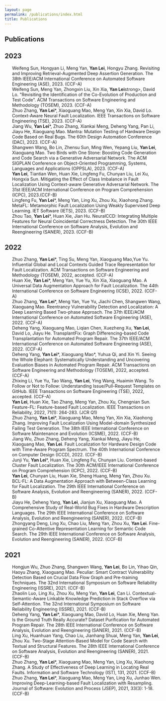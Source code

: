 ```yaml
---
layout: page
permalink: /publications/index.html
title: Publications
---
```


## Publications

## 2023
<UL style="LIST-STYLE-TYPE: none" class=pubs>

<LI>Weifeng Sun, Hongyan Li, Meng Yan, <strong>Yan Lei</strong>, Hongyu Zhang. Revisiting and Improving Retrieval-Augmented Deep Assertion Generation. The 38th IEEE/ACM International Conference on Automated Software Engineering (ASE), 2023. (CCF-A)</LI>

<LI> Weifeng Sun, Meng Yan, Zhongxin Liu, Xin Xia, <strong>Yan Lei</strong>strong>, David Lo. "Revisiting the Identification of the Co-Evolution of Production and Test Code". ACM Transactions on Software Engineering and Methodology (TOSEM), 2023. (CCF-A)</LI>
  
<LI> Zhuo Zhang, <strong>Yan Lei</strong>*, Xiaoguang Mao, Meng Yan, Xin Xia, David Lo. Context-Aware Neural Fault Localization. IEEE Transactions on Software Engineering (TSE), 2023. (CCF-A)</LI>

<LI>  Jiang Wu, <strong>Yan Lei</strong>*, Zhuo Zhang, Xiankai Meng, Deheng Yang, Pan Li, Jiayu He, Xiaoguang Mao. Mantra: Mutation Testing of Hardware Design Code Based on Real Bugs. The 60th Design Automation Conference (DAC), 2023. (CCF-A)</LI>

<LI> Shangwen Wang, Bo Lin, Zhensu Sun, Ming Wen, Yepang Liu, <strong>Yan Lei</strong>, Xiaoguang Mao. Two Birds with One Stone: Boosting Code Generation and Code Search via a Generative Adversarial Network. The ACM SIGPLAN Conference on Object-Oriented Programming, Systems, Languages and Applications (OPPSLA), 2023. (CCF-A)</LI>

<LI>  <strong>Yan Lei</strong>, Tiantian Wen, Huan Xie, Lingfeng Fu, Chunyan Liu, Lei Xu, Hongxia Sun. Mitigating the Effect of Class Imbalance in Fault Localization Using Context-aware Generative Adversarial Network. The 31st IEEE/ACM International Conference on Program Comprehension (ICPC), 2023.(CCF-B)</LI>

<LI>  Lingfeng Fu, <strong>Yan Lei</strong>*, Meng Yan, Ling Xu, Zhou Xu, Xiaohong Zhang. MetaFL: Metamorphic Fault Localization Using Weakly Supervised Deep Learning. IET Software (IETS), 2023. (CCF-B)</LI>

<LI>  Zhou Tao, <strong>Yan Lei</strong>*, Huan Xie, Jian Hu. NeuralCCD: Integrating Multiple Features for Neural Coincidental Correctness Detection. The 30th IEEE International Conference on Software Analysis, Evolution and Reengineering (SANER), 2023. (CCF-B)</LI>
</UL>

## 2022
<UL style="LIST-STYLE-TYPE: none" class=pubs>
		
<LI> Zhuo Zhang, <strong>Yan Lei</strong>*, Ting Su, Meng Yan, Xiaoguang Mao,Yue Yu. Influential Global and Local Contexts Guided Trace Representation for Fault Localization. ACM Transactions on Software Engineering and Methodology (TOSEM), 2022, accepted. (CCF-A)</LI>

<LI> Huan Xie, <strong>Yan Lei</strong>*, Meng Yan, Yue Yu, Xin Xia, Xiaoguang Mao. A Universal Data Augmentation Approach for Fault Localization. The 44th International Conference on Software Engineering (ICSE), 2022. (CCF-A)</LI>

<LI> Zhuo Zhang, <strong>Yan Lei</strong>*, Meng Yan, Yue Yu, Jiachi Chen, Shangwen Wang, Xiaoguang Mao. Reentrancy Vulnerability Detection and Localization: A Deep Learning Based Two-phase Approach. The 37th IEEE/ACM International Conference on Automated Software Engineering (ASE), 2022. (CCF-A)</LI>

<LI> Deheng Yang, Xiaoguang Mao, Liqian Chen, Xuezheng Xu, <strong>Yan Lei</strong>, David Lo, Jiayu He. TransplantFix: Graph Differencing-based Code Transplantation for Automated Program Repair. The 37th IEEE/ACM International Conference on Automated Software Engineering (ASE), 2022. (CCF-A)</LI>

<LI> Deheng Yang, <strong>Yan Lei</strong>*, Xiaoguang Mao*, Yuhua Qi, and Xin Yi. Seeing the Whole Elephant: Systematically Understanding and Uncovering Evaluation Biases in Automated Program Repair. ACM Transactions on Software Engineering and Methodology (TOSEM), 2022, accepted. (CCF-A)</LI>

<LI> Zhixing Li, Yue Yu, Tao Wang, <strong>Yan Lei</strong>, Ying Wang, Huaimin Wang. To Follow or Not to Follow: Understanding Issue/Pull-Request Templates on GitHub. IEEE Transactions on Software Engineering (TSE), 2022, accepted. (CCF-A)</LI>

<LI> <strong>Yan Lei</strong>, Huan Xie, Tao Zhang, Meng Yan, Zhou Xu, Chengnian Sun. Feature-FL: Feature-based Fault Localization. IEEE Transactions on Reliability, 2022, 71(1): 264-283. (JCR Q1)</LI>

<LI> Zhuo Zhang, <strong>Yan Lei</strong>*, Xiaoguang Mao, Meng Yan, Xin Xia, Xiaohong Zhang. Improving Fault Localization Using Model-domain Synthesized Failing Test Generation. The 38th IEEE International Conference on Software Maintenance and Evolution (ICSME), 2022. (CCF-B)</LI>

<LI> Jiang Wu, Zhuo Zhang, Deheng Yang, Xiankai Meng, Jiayu He, Xiaoguang Mao, <strong>Yan Lei</strong>. Fault Localization for Hardware Design Code with Time-Aware Program Spectrum. The 40th International Conference on Computer Design (ICCD), 2022. (CCF-B)</LI>

<LI> Junji Yu, <strong>Yan Lei</strong>*, Huan Xie, Lingfeng Fu, Chunyan Liu. Context-based Cluster Fault Localization. The 30th ACM/IEEE International Conference on Program Comprehension (ICPC), 2022. (CCF-B)</LI>

<LI> <strong>Yan Lei</strong>, Chunyan Liu, Huan Xie, Sheng Huang, Meng Yan, Zhou Xu. BCL-FL: A Data Augmentation Approach with Between-Class Learning for Fault Localization. The 29th IEEE International Conference on Software Analysis, Evolution and Reengineering (SANER), 2022. (CCF-B)</LI>    

<LI> Jiayu He, Deheng Yang, <strong>Yan Lei</strong>, Jianjun Xu, Xiaoguang Mao. A Comprehensive Study of Real-World Bug Fixes in Hardware Description Languages. The 29th IEEE International Conference on Software Analysis, Evolution and Reengineering (SANER), 2022. (CCF-B)</LI>

<LI> Zhongyang Deng, Ling Xu, Chao Liu, Meng Yan, Zhou Xu, <strong>Yan Lei</strong>. Fine-grained Co-Attentive Representation Learning for Semantic Code Search. The 29th IEEE International Conference on Software Analysis, Evolution and Reengineering (SANER), 2022. (CCF-B)</LI>
</UL>

## 2021
<UL style="LIST-STYLE-TYPE: none" class=pubs>

<LI> Hongjun Wu, Zhuo Zhang, Shangwen Wang,  <strong>Yan Lei</strong>, Bo Lin, Yihao Qin, Haoyu Zhang, Xiaoguang Mao. Peculiar: Smart Contract Vulnerability Detection Based on Crucial Data Flow Graph and Pre-training Techniques. The 32nd International Symposium on Software Reliability Engineering (ISSRE), 2021. (CCF-B)</LI>

<LI> Zhaolin Luo, Ling Xu, Zhou Xu, Meng Yan, <strong>Yan Lei</strong>, Can Li. Contextual-Semantic-Aware Linkable Knowledge Prediction in Stack Overflow via Self-Attention. The 32nd International Symposium on Software Reliability Engineering (ISSRE), 2021. (CCF-B)</LI>

<LI> Deheng Yang,  <strong>Yan Lei</strong>*, Xiaoguang Mao, David Lo, Huan Xie, Meng Yan. Is the Ground Truth Really Accurate? Dataset Purification for Automated Program Repair. The 28th IEEE International Conference on Software Analysis, Evolution and Reengineering (SANER), 2021. (CCF-B)</LI>

<LI> Ling Xu, Huanhuan Yang, Chao Liu, Jianhang Shuai, Meng Yan, <strong>Yan Lei</strong>, Zhou Xu. Two-Stage Attention-Based Model for Code Search with Textual and Structural Features. The 28th IEEE International Conference on Software Analysis, Evolution and Reengineering (SANER), 2021. (CCF-B)</LI>

<LI> Zhuo Zhang, <strong>Yan Lei</strong>*, Xiaoguang Mao, Meng Yan, Ling Xu, Xiaohong Zhang. A Study of Effectiveness of Deep Learning in Locating Real Faults. Information and Software Technology (IST), 131, 2021. (CCF-B)</LI>

<LI> Zhuo Zhang, <strong>Yan Lei</strong>*, Xiaoguang Mao, Meng Yan, Ling Xu, Junhao Wen. Improving Deep-Learning-based Fault Localization with Resampling. Journal of Software: Evolution and Process (JSEP), 2021, 33(3): 1-18. (CCF-B)</LI>
</UL>
